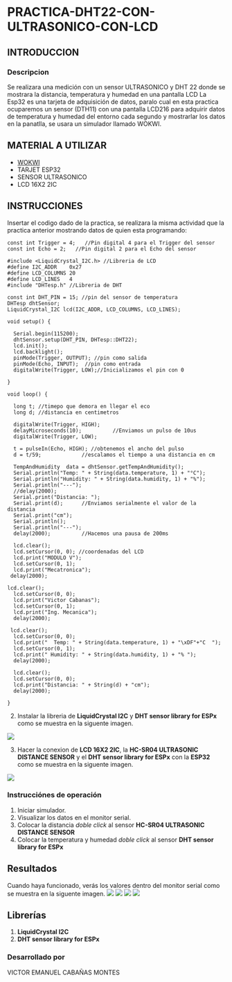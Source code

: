 # PRACTICA-DHT22-CON-ULTRASONICO-CON-LCD
## INTRODUCCION 
### Descripcion 
Se realizara una medición con un sensor ULTRASONICO y DHT 22 donde se mostrara la distancia, temperatura y humedad en una pantalla LCD 
La Esp32 es una tarjeta de adquisición de datos, paralo cual en esta practica ocuparemos un sensor (DTH11) con una pantalla LCD216 para adquirir datos de temperatura y humedad del entorno cada segundo y mostrarlar los datos en la panatlla, se usara un simulador llamado WOKWI.
## MATERIAL A UTILIZAR
- [WOKWI](https://wokwi.com/projects/new/esp32)
- TARJET ESP32
- SENSOR ULTRASONICO
- LCD 16X2 2IC
## INSTRUCCIONES
Insertar el codigo dado de la practica, se realizara la misma actividad que la practica anterior mostrando datos de quien esta programando:


```
const int Trigger = 4;   //Pin digital 4 para el Trigger del sensor
const int Echo = 2;   //Pin digital 2 para el Echo del sensor

#include <LiquidCrystal_I2C.h> //Libreria de LCD
#define I2C_ADDR    0x27
#define LCD_COLUMNS 20
#define LCD_LINES   4
#include "DHTesp.h" //Libreria de DHT

const int DHT_PIN = 15; //pin del sensor de temperatura
DHTesp dhtSensor;
LiquidCrystal_I2C lcd(I2C_ADDR, LCD_COLUMNS, LCD_LINES);

void setup() {

  Serial.begin(115200);
  dhtSensor.setup(DHT_PIN, DHTesp::DHT22);
  lcd.init();
  lcd.backlight();
  pinMode(Trigger, OUTPUT); //pin como salida
  pinMode(Echo, INPUT);  //pin como entrada
  digitalWrite(Trigger, LOW);//Inicializamos el pin con 0

}

void loop() {

  long t; //timepo que demora en llegar el eco
  long d; //distancia en centimetros

  digitalWrite(Trigger, HIGH);
  delayMicroseconds(10);          //Enviamos un pulso de 10us
  digitalWrite(Trigger, LOW);
  
  t = pulseIn(Echo, HIGH); //obtenemos el ancho del pulso
  d = t/59;             //escalamos el tiempo a una distancia en cm
 
  TempAndHumidity  data = dhtSensor.getTempAndHumidity();
  Serial.println("Temp: " + String(data.temperature, 1) + "°C");
  Serial.println("Humidity: " + String(data.humidity, 1) + "%");
  Serial.println("---");
  //delay(2000); 
  Serial.print("Distancia: ");
  Serial.print(d);      //Enviamos serialmente el valor de la distancia
  Serial.print("cm");
  Serial.println();
  Serial.println("---");
  delay(2000);          //Hacemos una pausa de 200ms

  lcd.clear(); 
  lcd.setCursor(0, 0); //coordenadas del LCD 
  lcd.print("MODULO V");
  lcd.setCursor(0, 1);
  lcd.print("Mecatronica");
 delay(2000);

lcd.clear();
  lcd.setCursor(0, 0);
  lcd.print("Victor Cabanas");
  lcd.setCursor(0, 1);
  lcd.print("Ing. Mecanica");
  delay(2000);

 lcd.clear(); 
  lcd.setCursor(0, 0);
  lcd.print("  Temp: " + String(data.temperature, 1) + "\xDF"+"C  ");
  lcd.setCursor(0, 1);
  lcd.print(" Humidity: " + String(data.humidity, 1) + "% ");
  delay(2000);

  lcd.clear();
  lcd.setCursor(0, 0);
  lcd.print("Distancia: " + String(d) + "cm");
  delay(2000);

}
```
2. Instalar la libreria de **LiquidCrystal I2C** y  **DHT sensor library for ESPx** como se muestra en la siguente imagen.

![](https://github.com/Victor-Cabanas-99/PRACTICA-DHT22-CON-ULTRASONICO-CON-LCD/blob/main/SENSOR%20ULTRASONICO%20CON%20DHT22%20Y%20LCD%20LIBRERIA.PNG?raw=true)

3. Hacer la conexion de **LCD 16X2 2IC**, la **HC-SR04 ULTRASONIC DISTANCE SENSOR** y el **DHT sensor library for ESPx** con la **ESP32** como se muestra en la siguente imagen.

![](https://github.com/Victor-Cabanas-99/PRACTICA-DHT22-CON-ULTRASONICO-CON-LCD/blob/main/SENSOR%20ULTRASONICO%20CON%20DHT22%20Y%20LCD%20CONEXCION.PNG?raw=true)

### Instrucciónes de operación

1. Iniciar simulador.
2. Visualizar los datos en el monitor serial.
3. Colocar la distancia *doble click* al sensor **HC-SR04 ULTRASONIC DISTANCE SENSOR**
4. Colocar la temperatura y humedad *doble click* al sensor **DHT sensor library for ESPx**

## Resultados

Cuando haya funcionado, verás los valores dentro del monitor serial como se muestra en la siguente imagen.
![](https://github.com/Victor-Cabanas-99/PRACTICA-DHT22-CON-ULTRASONICO-CON-LCD/blob/main/SENSOR%20ULTRASONICO%20CON%20DHT22%20Y%20LCD%20RESULTADO%201.PNG?raw=true)
![](https://github.com/Victor-Cabanas-99/PRACTICA-DHT22-CON-ULTRASONICO-CON-LCD/blob/main/SENSOR%20ULTRASONICO%20CON%20DHT22%20Y%20LCD%20RESULTADO%202.PNG?raw=true)
![](https://github.com/Victor-Cabanas-99/PRACTICA-DHT22-CON-ULTRASONICO-CON-LCD/blob/main/SENSOR%20ULTRASONICO%20CON%20DHT22%20Y%20LCD%20RESULTADO%203.PNG?raw=true)
![](https://github.com/Victor-Cabanas-99/PRACTICA-DHT22-CON-ULTRASONICO-CON-LCD/blob/main/SENSOR%20ULTRASONICO%20CON%20DHT22%20Y%20LCD%20RESULTADO%204.PNG?raw=true)
## Librerías

1. **LiquidCrystal I2C**
2. **DHT sensor library for ESPx**

### Desarrollado por 
VICTOR EMANUEL CABAÑAS MONTES

